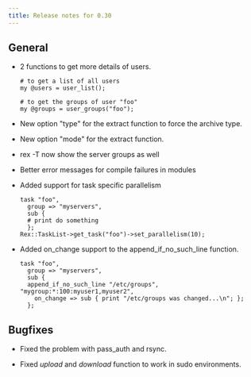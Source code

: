 ```yaml
---
title: Release notes for 0.30
---
```


## General

-   2 functions to get more details of users.

        # to get a list of all users
        my @users = user_list();

        # to get the groups of user "foo"
        my @groups = user_groups("foo");

-   New option "type" for the extract function to force the archive type.

-   New option "mode" for the extract function.

-   rex -T now show the server groups as well

-   Better error messages for compile failures in modules

-   Added support for task specific parallelism

        task "foo",
          group => "myservers",
          sub {
          # print do something
          };
        Rex::TaskList->get_task("foo")->set_parallelism(10);

-   Added on\_change support to the append\_if\_no\_such\_line function.

        task "foo",
          group => "myservers",
          sub {
          append_if_no_such_line "/etc/groups", "mygroup:*:100:myuser1,myuser2",
            on_change => sub { print "/etc/groups was changed...\n"; };
          };

## Bugfixes

-   Fixed the problem with pass\_auth and rsync.

-   Fixed *upload* and *download* function to work in sudo environments.


